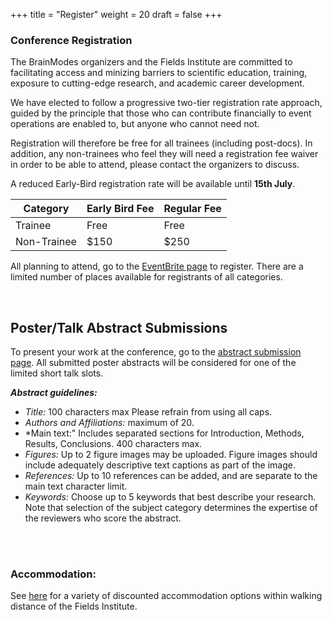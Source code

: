 +++
title = "Register"
weight = 20
draft = false
+++

### Conference Registration

The BrainModes organizers and the Fields Institute are committed to facilitating access and minizing barriers to scientific education, training, exposure to cutting-edge research, and academic career development. 

We have elected to follow a progressive two-tier registration rate approach, guided by the principle that those who can contribute financially to event operations are enabled to, but anyone who cannot need not. 

Registration will therefore be free for all trainees (including post-docs). In addition, any non-trainees who feel they will need a registration fee waiver in order to be able to attend, please contact the organizers to discuss.

A reduced Early-Bird registration rate will be available until **15th July**. 


| Category            | Early Bird Fee | Regular Fee | 
|---------------------|----------------|-------------|
| Trainee             | Free           | Free        | 
| Non-Trainee         | $150           | $250        | 


All planning to attend, go to the [EventBrite page](https://www.eventbrite.com/e/brainmodes2025-tickets-1402713918089?utm-campaign=social&utm-content=attendeeshare&utm-medium=discovery&utm-term=listing&utm-source=cp&aff=ebdsshcopyurl) to register. There are a limited number of places available for registrants of all categories. 



<br> <bc> 

## Poster/Talk Abstract Submissions

To present your work at the conference, go to the [abstract submission page](https://docs.google.com/forms/d/e/1FAIpQLSfaOqbqgY4PzlvvRCxHqPmgUZ6fG-fy7EKk1coeSjQRcxsOjg/viewform?usp=header). All submitted poster abstracts will be considered for one of the limited short talk slots. 


***Abstract guidelines:***

- *Title:* 100 characters max Please refrain from using all caps.  
- *Authors and Affiliations:* maximum of 20.  
- *Main text:" Includes separated sections for Introduction, Methods, Results, Conclusions. 400 characters max.  
- *Figures:* Up to 2 figure images may be uploaded. Figure images should include adequately descriptive text captions as part of the image. 
- *References:* Up to 10 references can be added, and are separate to the main text character limit.  
- *Keywords:* Choose up to 5 keywords that best describe your research. Note that selection of the subject category determines the expertise of the reviewers who score the abstract.  


 

<br> <br> 

### Accommodation: 

See [here](https://www.fields.utoronto.ca/resources/housing-resources) for a variety of discounted accommodation options within walking distance of the Fields Institute.
